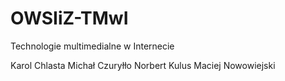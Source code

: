 # OWSIiZ-TMwI
Technologie multimedialne w Internecie

Karol Chlasta
Michał Czuryłło
Norbert Kulus
Maciej Nowowiejski
